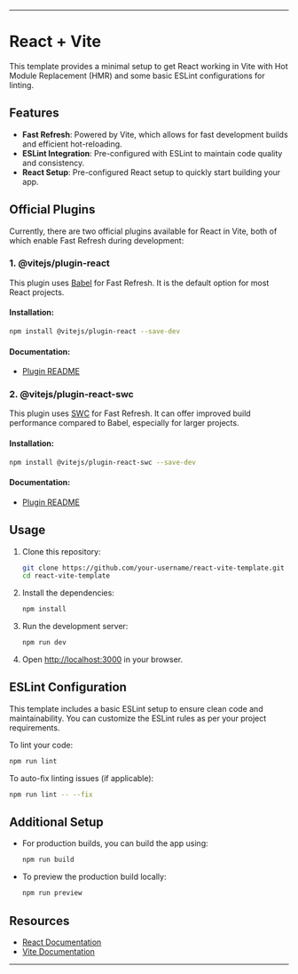 

---

# React + Vite

This template provides a minimal setup to get React working in Vite with Hot Module Replacement (HMR) and some basic ESLint configurations for linting.

## Features

- **Fast Refresh**: Powered by Vite, which allows for fast development builds and efficient hot-reloading.
- **ESLint Integration**: Pre-configured with ESLint to maintain code quality and consistency.
- **React Setup**: Pre-configured React setup to quickly start building your app.

## Official Plugins

Currently, there are two official plugins available for React in Vite, both of which enable Fast Refresh during development:

### 1. **@vitejs/plugin-react** 

This plugin uses [Babel](https://babeljs.io/) for Fast Refresh. It is the default option for most React projects. 

#### Installation:

```bash
npm install @vitejs/plugin-react --save-dev
```

#### Documentation:
- [Plugin README](https://github.com/vitejs/vite-plugin-react/blob/main/packages/plugin-react/README.md)

### 2. **@vitejs/plugin-react-swc** 

This plugin uses [SWC](https://swc.rs/) for Fast Refresh. It can offer improved build performance compared to Babel, especially for larger projects.

#### Installation:

```bash
npm install @vitejs/plugin-react-swc --save-dev
```

#### Documentation:
- [Plugin README](https://github.com/vitejs/vite-plugin-react-swc)

## Usage

1. Clone this repository:
   ```bash
   git clone https://github.com/your-username/react-vite-template.git
   cd react-vite-template
   ```

2. Install the dependencies:
   ```bash
   npm install
   ```

3. Run the development server:
   ```bash
   npm run dev
   ```

4. Open [http://localhost:3000](http://localhost:3000) in your browser.

## ESLint Configuration

This template includes a basic ESLint setup to ensure clean code and maintainability. You can customize the ESLint rules as per your project requirements.

To lint your code:

```bash
npm run lint
```

To auto-fix linting issues (if applicable):

```bash
npm run lint -- --fix
```

## Additional Setup

- For production builds, you can build the app using:
  ```bash
  npm run build
  ```

- To preview the production build locally:
  ```bash
  npm run preview
  ```

## Resources

- [React Documentation](https://reactjs.org/docs/getting-started.html)
- [Vite Documentation](https://vitejs.dev/)

---

